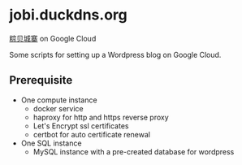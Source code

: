 # jobi.duckdns.org
[粽贝城寨](https://jobi.duckdns.org) on Google Cloud

Some scripts for setting up a Wordpress blog on Google Cloud.

## Prerequisite
- One compute instance
  - docker service
  - haproxy for http and https reverse proxy
  - Let's Encrypt ssl certificates
  - certbot for auto certificate renewal
- One SQL instance
  - MySQL instance with a pre-created database for wordpress
